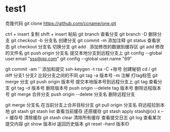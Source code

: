 # test1
克隆代码
git clone  https://github.com/ccname/one.git

ctrl + insert  复制
shift + insert  粘贴
git branch 查看分支
git branch -D 删除分支
git checkout -b 分支名   创建分支
git commit -m 添加注释
git status  查看状态
git checkout 分支名    切换分支
git add .  添加修改的数据到缓存区
git add 修改的文件名
git push origin  分支名   提交本地分支到远程分支上
git config --global user.email "sss@qq.com"
git config --global user.name  "69"

git commit -am ''     添加和提交
ssh-keygen -t rsa -C +账号     创建秘钥
cd /
git diff 分支1  分支2   比较分支之间的不同
git tag -a 版本号 -m 注解       打tag标签
git merge   分支
git push origin  版本号     提交本地版本号到远程分支上 
git tag   查看分支
git tag -d 版本号   删除版本号
push origin --delete tag 版本号    删除远程版本号
git merge  合并分支
push origin --delete 分支名    删除远程分支


git merge 分支名 在当前分支上合并目标分支
git pull origin 分支名   将远程拉到本地 
git stash
git stash list 查看当前缓存
还原缓存 
git stash apply stash@{x} x –> 缓存号
清除缓存 
git stash clear 清除所有缓存
查看提交日志 
git log
查看某次提交内容 
git show 版本id
返回历史版本 
git reset –hard 版本ID
